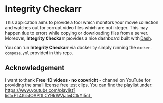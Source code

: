 # Integrity Checkarr

This application aims to provide a tool which monitors your movie collection and watches out for corrupt video files which are not integer.
This may happen due to errors while copying or downloading files from a server.
Moreover, **Integrity Checkarr** provides a nice dashboard built with [Dash](https://dash.plotly.com/).

You can run **Integrity Checkarr** via docker by simply running the `docker-compose.yml` provided in this repo.

## Acknowledgement

I want to thank **Free HD videos - no copyright** - channel on YouTube for providing the small license free test clips.
You can find the playlist under: https://www.youtube.com/playlist?list=PL4Gr5tOAPttLOY9IrWVjJlv4CtkYI5cI_